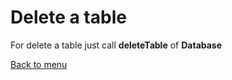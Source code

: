 # Delete a table

For delete a table just call **deleteTable** of **Database**

[Back to menu](Menu.md#menu)
